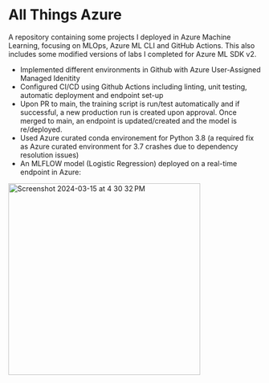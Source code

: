 # All Things Azure

A repository containing some projects I deployed in Azure Machine Learning, focusing on MLOps, Azure ML CLI and GitHub Actions. This also includes some modified versions of labs I completed for Azure ML SDK v2. 

- Implemented different environments in Github with Azure User-Assigned Managed Idenitity
- Configured CI/CD using Github Actions including linting, unit testing, automatic deployment and endpoint set-up
- Upon PR to main, the training script is run/test automatically and if successful, a new production run is created upon approval. Once merged to main, an endpoint is updated/created and the model is re/deployed.
- Used Azure curated conda environement for Python 3.8 (a required fix as Azure curated environment for 3.7 crashes due to dependency resolution issues)
- An MLFLOW model (Logistic Regression) deployed on a real-time endpoint in Azure:

<img width="382" alt="Screenshot 2024-03-15 at 4 30 32 PM" src="https://github.com/shah-zeb-naveed/all-things-azure/assets/44922205/bc6dd45d-b42f-4f8e-acca-29ab06e37b37">
